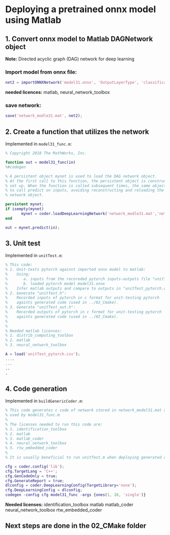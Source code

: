 # Deploying a pretrained onnx model using Matlab

## 1. Convert onnx model to Matlab DAGNetwork object

**Note:** Directed acyclic graph (DAG) network for deep learning

### Import model from onnx file:
```matlab
net2 = importONNXNetwork('model31.onnx', 'OutputLayerType', 'classification');
```
**needed licences:** matlab, neural_network_toolbox

### save network:
```matlab
save('network_modle31.mat', net2);
```

## 2. Create a function that utilizes the network
Implemented in `model31_func.m`:
```matlab
% Copyright 2018 The MathWorks, Inc.

function out = model31_func(in) 
%#codegen

% A persistent object mynet is used to load the DAG network object.
% At the first call to this function, the persistent object is constructed and
% set up. When the function is called subsequent times, the same object is reused 
% to call predict on inputs, avoiding reconstructing and reloading the
% network object.

persistent mynet;
if isempty(mynet)
       mynet = coder.loadDeepLearningNetwork('network_modle31.mat','net2');
end

out = mynet.predict(in);
```
## 3. Unit test
Implemented in `unitTest.m`:
```matlab
% This code:
% 1. Unit-tests pytorch against imported onnx model to matlab:
%    Using:
%       a. inputs from the recoreded pytorch inputs-outputs file "unitTest_pytorch.csv"
%       b. loaded pytorch model model31.onnx
%    Infer matlab outputs and compare to outputs in "unitTest_pytorch.csv".
% 2. Generate "unitTest.h":
%    Recorded inputs of pytorch in c format for unit-testing pytorch
%    againts generated code (used in ../02_Cmake).
% 3. Generate "unitTest_out.h":
%    Recorded outputs of pytorch in c format for unit-testing pytorch
%    againts generated code (used in ../02_Cmake).
%
% 
% Needed matlab licenses:
% 1. distrib_computing_toolbox
% 2. matlab
% 3. neural_network_toolbox

A = load('unitTest_pytorch.csv');
....
...
..
.
```

## 4. Code generation
Implemented in `buildGenericCoder.m`:
```matlab
% This code generates c code of network stored in network_model31.mat and
% used by model31_func.m
%
% The licenses needed to run this code are:
% 1. identification_toolbox
% 2. matlab
% 3. matlab_coder
% 4. neural_network_toolbox
% 5. rtw_embedded_coder
%
% It is usually beneficial to run unitTest.m when deploying generated code.

cfg = coder.config('lib');
cfg.TargetLang = 'C++';
cfg.GenCodeOnly = true;
cfg.GenerateReport = true;
dlconfig = coder.DeepLearningConfig(TargetLibrary='none');
cfg.DeepLearningConfig = dlconfig;
codegen -config cfg model31_func -args {ones(1, 16, 'single')}
``` 
**Needed licenses:**
identification_toolbox
matlab
matlab_coder
neural_network_toolbox
rtw_embedded_coder


## Next steps are done in the 02_CMake folder